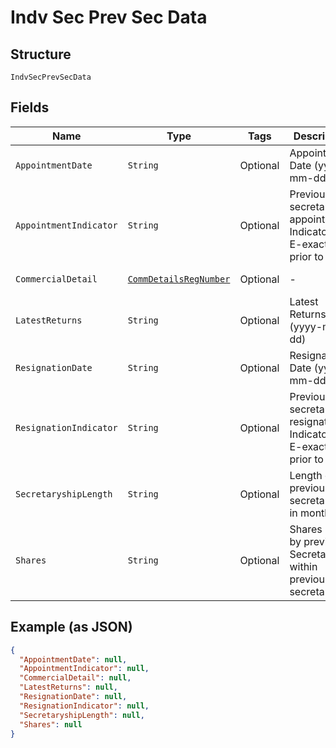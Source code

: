 
# Indv Sec Prev Sec Data

## Structure

`IndvSecPrevSecData`

## Fields

| Name | Type | Tags | Description | Getter | Setter |
|  --- | --- | --- | --- | --- | --- |
| `AppointmentDate` | `String` | Optional | Appointment Date (yyyy-mm-dd) | String getAppointmentDate() | setAppointmentDate(String appointmentDate) |
| `AppointmentIndicator` | `String` | Optional | Previous secretaryship appointment Indicator - E-exact, P-prior to | String getAppointmentIndicator() | setAppointmentIndicator(String appointmentIndicator) |
| `CommercialDetail` | [`CommDetailsRegNumber`](../../doc/models/comm-details-reg-number.md) | Optional | - | CommDetailsRegNumber getCommercialDetail() | setCommercialDetail(CommDetailsRegNumber commercialDetail) |
| `LatestReturns` | `String` | Optional | Latest Returns date (yyyy-mm-dd) | String getLatestReturns() | setLatestReturns(String latestReturns) |
| `ResignationDate` | `String` | Optional | Resignation Date (yyyy-mm-dd) | String getResignationDate() | setResignationDate(String resignationDate) |
| `ResignationIndicator` | `String` | Optional | Previous secretaryship resignation Indicator - E-exact, P-prior to | String getResignationIndicator() | setResignationIndicator(String resignationIndicator) |
| `SecretaryshipLength` | `String` | Optional | Length of previous secretaryship in months | String getSecretaryshipLength() | setSecretaryshipLength(String secretaryshipLength) |
| `Shares` | `String` | Optional | Shares held by previous Secretary within previous secretaryship | String getShares() | setShares(String shares) |

## Example (as JSON)

```json
{
  "AppointmentDate": null,
  "AppointmentIndicator": null,
  "CommercialDetail": null,
  "LatestReturns": null,
  "ResignationDate": null,
  "ResignationIndicator": null,
  "SecretaryshipLength": null,
  "Shares": null
}
```


